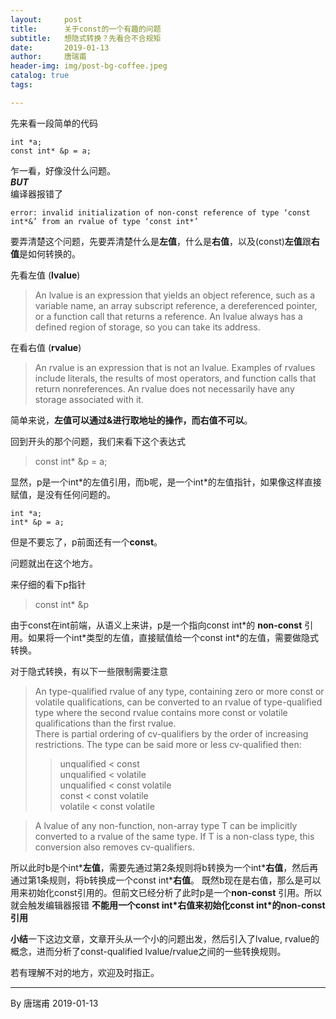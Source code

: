 ```yaml
---
layout:     post
title:      关于const的一个有趣的问题
subtitle:   想隐式转换？先看合不合规矩
date:       2019-01-13
author:     唐瑞甫
header-img: img/post-bg-coffee.jpeg
catalog: true
tags:

---  
```


先来看一段简单的代码

```
int *a;
const int* &p = a;
```
乍一看，好像没什么问题。  
***BUT***  
编译器报错了 

```
error: invalid initialization of non-const reference of type ‘const int*&’ from an rvalue of type ‘const int*’ 
```
  
要弄清楚这个问题，先要弄清楚什么是**左值**，什么是**右值**，以及(const)**左值**跟**右值**是如何转换的。  
  
先看左值 (**lvalue**)

> An lvalue is an expression that yields an object reference, such as a variable name, an array subscript reference, a dereferenced pointer, or a function call that returns a reference. An lvalue always has a defined region of storage, so you can take its address. 
  
在看右值 (**rvalue**)

> An rvalue is an expression that is not an lvalue. Examples of rvalues include literals, the results of most operators, and function calls that return nonreferences. An rvalue does not necessarily have any storage associated with it.

简单来说，**左值可以通过&进行取地址的操作，而右值不可以**。  
  
回到开头的那个问题，我们来看下这个表达式

> const int* &p = a;
  
显然，p是一个int\*的左值引用，而b呢，是一个int\*的左值指针，如果像这样直接赋值，是没有任何问题的。

```
int *a;
int* &p = a;
```
  
  
但是不要忘了，p前面还有一个**const**。  
  
问题就出在这个地方。

来仔细的看下p指针 
> const int\* &p  

由于const在int前端，从语义上来讲，p是一个指向const int\*的 **non-const** 引用。如果将一个int\*类型的左值，直接赋值给一个const int\*的左值，需要做隐式转换。
  
对于隐式转换，有以下一些限制需要注意
> An type-qualified rvalue of any type, containing zero or more const or volatile qualifications, can be converted to an rvalue of type-qualified type where the second rvalue contains more const or volatile qualifications than the first rvalue.  
>There is partial ordering of cv-qualifiers by the order of increasing restrictions. The type can be said more or less cv-qualified then:  
>>unqualified < const  
unqualified < volatile  
unqualified < const volatile  
const < const volatile  
volatile < const volatile  

> A lvalue of any non-function, non-array type T can be implicitly converted to a rvalue of the same type. If T is a non-class type, this conversion also removes cv-qualifiers.
  
所以此时b是个int\***左值**，需要先通过第2条规则将b转换为一个int\***右值**，然后再通过第1条规则，将b转换成一个const int\***右值**。
既然b现在是右值，那么是可以用来初始化const引用的。但前文已经分析了此时p是一个**non-const** 引用。所以就会触发编辑器报错
**不能用一个const int\*右值来初始化const int\*的non-const引用**

**小结**一下这边文章，文章开头从一个小的问题出发，然后引入了lvalue, rvalue的概念，进而分析了const-qualified lvalue/rvalue之间的一些转换规则。  
  
  若有理解不对的地方，欢迎及时指正。 

---
  By 唐瑞甫
  2019-01-13 

